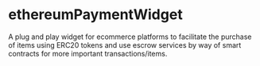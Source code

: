 # ethereumPaymentWidget
A plug and play widget for ecommerce platforms to facilitate the purchase of items using ERC20 tokens and use escrow services by way of smart contracts for more important transactions/items.
